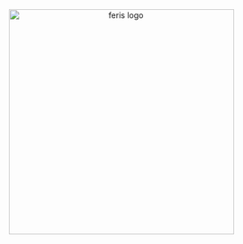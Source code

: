 <center>
    <img href = "resources/logo/logo_2px_outline.png" alt = "feris logo" width = "400px">
</center>
